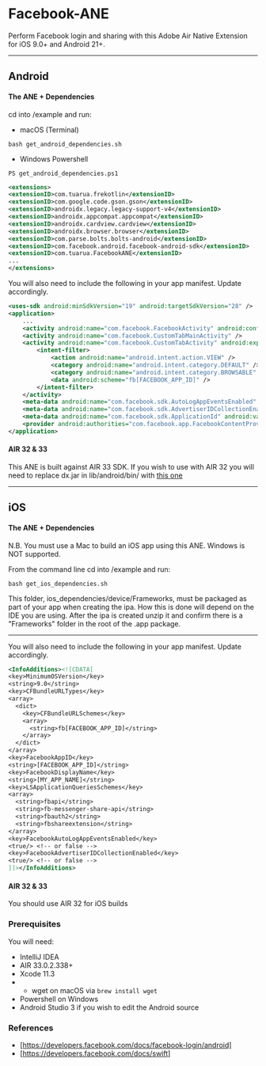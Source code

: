 # Facebook-ANE

Perform Facebook login and sharing with this Adobe Air Native Extension for iOS 9.0+ and Android 21+.   

-------------

## Android

#### The ANE + Dependencies

cd into /example and run:
- macOS (Terminal)
```shell
bash get_android_dependencies.sh
```
- Windows Powershell
```shell
PS get_android_dependencies.ps1
```

```xml
<extensions>
<extensionID>com.tuarua.frekotlin</extensionID>
<extensionID>com.google.code.gson.gson</extensionID>
<extensionID>androidx.legacy.legacy-support-v4</extensionID>
<extensionID>androidx.appcompat.appcompat</extensionID>
<extensionID>androidx.cardview.cardview</extensionID>
<extensionID>androidx.browser.browser</extensionID>
<extensionID>com.parse.bolts.bolts-android</extensionID>
<extensionID>com.facebook.android.facebook-android-sdk</extensionID>
<extensionID>com.tuarua.FacebookANE</extensionID>
...
</extensions>
```

You will also need to include the following in your app manifest. Update accordingly.

```xml
<uses-sdk android:minSdkVersion="19" android:targetSdkVersion="28" />
<application>
    ...
    <activity android:name="com.facebook.FacebookActivity" android:configChanges="keyboard|keyboardHidden|screenLayout|screenSize|orientation" android:theme="@android:style/Theme.Translucent.NoTitleBar" android:label="@string/app_name" />
    <activity android:name="com.facebook.CustomTabMainActivity" />
    <activity android:name="com.facebook.CustomTabActivity" android:exported="true" >
        <intent-filter>
            <action android:name="android.intent.action.VIEW" />
            <category android:name="android.intent.category.DEFAULT" />
            <category android:name="android.intent.category.BROWSABLE" />
            <data android:scheme="fb[FACEBOOK_APP_ID]" />
        </intent-filter>
    </activity>
    <meta-data android:name="com.facebook.sdk.AutoLogAppEventsEnabled" android:value="true"/>
    <meta-data android:name="com.facebook.sdk.AdvertiserIDCollectionEnabled" android:value="false"/>
    <meta-data android:name="com.facebook.sdk.ApplicationId" android:value="\ [FACEBOOK_APP_ID]"/>
    <provider android:authorities="com.facebook.app.FacebookContentProvider[FACEBOOK_APP_ID]" android:name="com.facebook.FacebookContentProvider" android:exported="true" />
</application>
```

#### AIR 32 & 33
This ANE is built against AIR 33 SDK. If you wish to use with AIR 32 you will need to replace dx.jar in lib/android/bin/ with [this one](https://github.com/tuarua/Android-ANE-Dependencies/blob/master/AIR32_patch/lib/android/bin/dx.jar?raw=true)

-------------

## iOS

#### The ANE + Dependencies

N.B. You must use a Mac to build an iOS app using this ANE. Windows is NOT supported.

From the command line cd into /example and run:

```shell
bash get_ios_dependencies.sh
```

This folder, ios_dependencies/device/Frameworks, must be packaged as part of your app when creating the ipa. How this is done will depend on the IDE you are using.
After the ipa is created unzip it and confirm there is a "Frameworks" folder in the root of the .app package.   

-------------

You will also need to include the following in your app manifest. Update accordingly.
```xml
<InfoAdditions><![CDATA[            
<key>MinimumOSVersion</key>
<string>9.0</string>
<key>CFBundleURLTypes</key>
<array>
  <dict>
    <key>CFBundleURLSchemes</key>
    <array>
      <string>fb[FACEBOOK_APP_ID]</string>
    </array>
  </dict>
</array>
<key>FacebookAppID</key>
<string>[FACEBOOK_APP_ID]</string>
<key>FacebookDisplayName</key>
<string>[MY_APP_NAME]</string>
<key>LSApplicationQueriesSchemes</key>
<array>
  <string>fbapi</string>
  <string>fb-messenger-share-api</string>
  <string>fbauth2</string>
  <string>fbshareextension</string>
</array>
<key>FacebookAutoLogAppEventsEnabled</key>
<true/> <!-- or false -->
<key>FacebookAdvertiserIDCollectionEnabled</key>
<true/> <!-- or false -->
]]></InfoAdditions>
```

#### AIR 32 & 33
You should use AIR 32 for iOS builds

### Prerequisites

You will need:

- IntelliJ IDEA
- AIR 33.0.2.338+
- Xcode 11.3
- * wget on macOS via `brew install wget`
- Powershell on Windows
- Android Studio 3 if you wish to edit the Android source

### References
* [https://developers.facebook.com/docs/facebook-login/android]
* [https://developers.facebook.com/docs/swift] 
